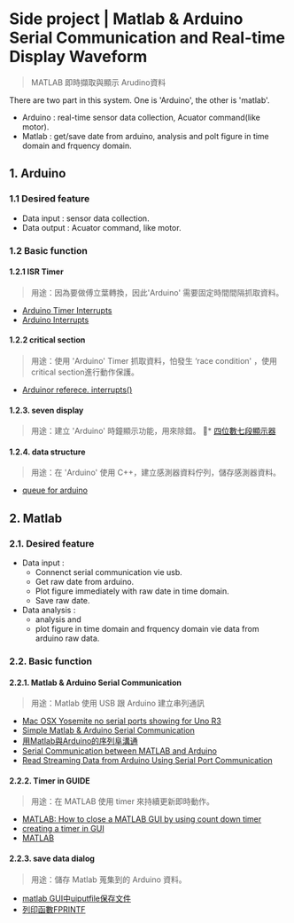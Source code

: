 # Side project | Matlab & Arduino Serial Communication and Real-time Display Waveform
> MATLAB 即時擷取與顯示 Arudino資料

There are two part in this system. One is 'Arduino', the other is 'matlab'.
* Arduino : real-time sensor data collection, Acuator command(like motor).
* Matlab : get/save date from arduino, analysis and polt figure in time domain and frquency domain.

## 1. Arduino

### 1.1 Desired feature 
* Data input : sensor data collection.
* Data output : Acuator command, like motor.

### 1.2 Basic function
#### 1.2.1 ISR Timer
> 用途：因為要做傅立葉轉換，因此'Arduino' 需要固定時間間隔抓取資料。
* [Arduino Timer Interrupts](https://www.instructables.com/id/Arduino-Timer-Interrupts/)
* [Arduino Interrupts](http://programmermagazine.github.io/201407/htm/article1.html)

#### 1.2.2 critical section
> 用途：使用 'Arduino' Timer 抓取資料，怕發生 ‘race condition' ，使用critical section進行動作保護。
* [Arduinor referece. interrupts()](https://www.arduino.cc/reference/en/language/functions/interrupts/nointerrupts)

#### 1.2.3. seven display
> 用途：建立 'Arduino' 時鐘顯示功能，用來除錯。
* [四位數七段顯示器](https://openhome.cc/Gossip/CodeData/mBlockArduino/mBlockArduino17.html)

#### 1.2.4. data structure
> 用途：在 'Arduino' 使用 C++，建立感測器資料佇列，儲存感測器資料。
* [queue for arduino](http://alrightchiu.github.io/SecondRound/queue-introjian-jie-bing-yi-linked-listshi-zuo.html)

## 2. Matlab
### 2.1. Desired feature 
* Data input : 
    * Connenct serial communication vie usb.
    * Get raw date from arduino.
    * Plot figure immediately with raw date in time domain.
    * Save raw date.
* Data analysis : 
    * analysis and 
    * plot figure in time domain and frquency domain vie data from arduino raw data. 

### 2.2. Basic function
#### 2.2.1. Matlab & Arduino Serial Communication
> 用途：Matlab 使用 USB 跟 Arduino 建立串列通訊
* [Mac OSX Yosemite no serial ports showing for Uno R3](https://arduino.stackexchange.com/questions/12133/mac-osx-yosemite-no-serial-ports-showing-for-uno-r3)
* [Simple Matlab & Arduino Serial Communication](https://www.mathworks.com/matlabcentral/answers/80833-simple-matlab-arduino-serial-communication)
* [用Matlab與Arduino的序列阜溝通](http://hklifenote.blogspot.com/2015/03/matlabarduino.html)
* [Serial Communication between MATLAB and Arduino](https://circuitdigest.com/microcontroller-projects/serial-communication-between-matlab-and-arduino)
* [Read Streaming Data from Arduino Using Serial Port Communication](https://www.mathworks.com/help/matlab/matlab_external/read-streaming-data-from-arduino.html)

#### 2.2.2. Timer in GUIDE
> 用途：在 MATLAB 使用 timer 來持續更新即時動作。
* [MATLAB: How to close a MATLAB GUI by using count down timer](https://itectec.com/matlab/matlab-how-to-close-a-matlab-gui-by-using-count-down-timer/)
* [creating a timer in GUI](https://www.mathworks.com/matlabcentral/answers/38595-creating-a-timer-in-gui)
* [MATLAB](https://www.mathworks.com/help/matlab/ref/timer-class.html)

#### 2.2.3. save data dialog
> 用途：儲存 Matlab 蒐集到的 Arduino 資料。
* [matlab GUI中uiputfile保存文件](https://www.ilovematlab.cn/thread-35547-1-1.html)
* [列印函數FPRINTF](http://bime-matlab.blogspot.com/2006/10/76-fprintf.html)
